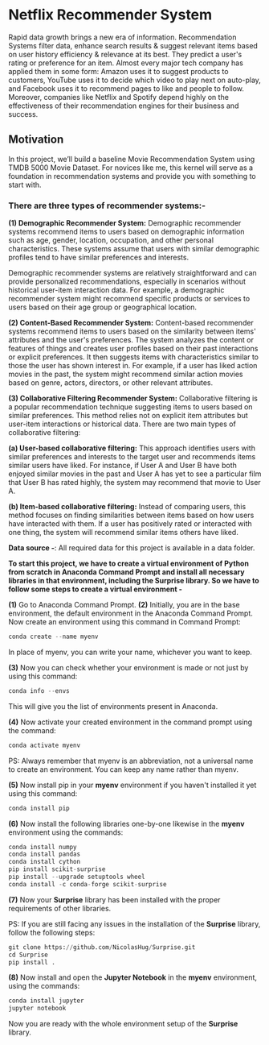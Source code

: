 # Netflix Recommender System
Rapid data growth brings a new era of information. Recommendation Systems filter data, enhance search results &amp; suggest relevant items based on user history efficiency &amp; relevance at its best. They predict a user's rating or preference for an item. Almost every major tech company has applied them in some form: Amazon uses it to suggest products to customers, YouTube uses it to decide which video to play next on auto-play, and Facebook uses it to recommend pages to like and people to follow. Moreover, companies like Netflix and Spotify depend highly on the effectiveness of their recommendation engines for their business and success.

## Motivation
In this project, we’ll build a baseline Movie Recommendation System using TMDB 5000 Movie Dataset. For novices like me, this kernel will serve as a foundation in recommendation systems and provide you with something to start with.

### There are three types of recommender systems:-
**(1) Demographic Recommender System:** Demographic recommender systems recommend items to users based on demographic information such as age, gender, location, occupation, and other personal characteristics. These systems assume that users with similar demographic profiles tend to have similar preferences and interests.

Demographic recommender systems are relatively straightforward and can provide personalized recommendations, especially in scenarios without historical user-item interaction data. For example, a demographic recommender system might recommend specific products or services to users based on their age group or geographical location.

**(2) Content-Based Recommender System:** Content-based recommender systems recommend items to users based on the similarity between items' attributes and the user's preferences. The system analyzes the content or features of things and creates user profiles based on their past interactions or explicit preferences. It then suggests items with characteristics similar to those the user has shown interest in. For example, if a user has liked action movies in the past, the system might recommend similar action movies based on genre, actors, directors, or other relevant attributes.

**(3) Collaborative Filtering Recommender System:** Collaborative filtering is a popular recommendation technique suggesting items to users based on similar preferences. This method relies not on explicit item attributes but user-item interactions or historical data. There are two main types of collaborative filtering:

**(a) User-based collaborative filtering:** This approach identifies users with similar preferences and interests to the target user and recommends items similar users have liked. For instance, if User A and User B have both enjoyed similar movies in the past and User A has yet to see a particular film that User B has rated highly, the system may recommend that movie to User A.

**(b) Item-based collaborative filtering:** Instead of comparing users, this method focuses on finding similarities between items based on how users have interacted with them. If a user has positively rated or interacted with one thing, the system will recommend similar items others have liked.

**Data source -**: All required data for this project is available in a data folder.

**To start this project, we have to create a virtual environment of Python from scratch in Anaconda Command Prompt and install all necessary libraries in that environment, including the Surprise library. So we have to follow some steps to create a virtual environment -**

**(1)** Go to Anaconda Command Prompt.
**(2)** Initially, you are in the base environment, the default environment in the Anaconda Command Prompt. Now create an environment using this command in Command Prompt:
```Python
conda create --name myenv
```
In place of myenv, you can write your name, whichever you want to keep.

**(3)** Now you can check whether your environment is made or not just by using this command:
```Python
conda info --envs
```
This will give you the list of environments present in Anaconda. 

**(4)** Now activate your created environment in the command prompt using the command:
```Python
conda activate myenv
```
PS: Always remember that myenv is an abbreviation, not a universal name to create an environment. You can keep any name rather than myenv. 

**(5)** Now install pip in your **myenv** environment if you haven't installed it yet using this command:
```Python
conda install pip
```
**(6)** Now install the following libraries one-by-one likewise in the **myenv** environment using the commands:
```Python
conda install numpy
conda install pandas
conda install cython
pip install scikit-surprise
pip install --upgrade setuptools wheel
conda install -c conda-forge scikit-surprise
```
**(7)** Now your **Surprise** library has been installed with the proper requirements of other libraries.

PS: If you are still facing any issues in the installation of the **Surprise** library, follow the following steps:
```Python
git clone https://github.com/NicolasHug/Surprise.git
cd Surprise
pip install .
```
**(8)** Now install and open the **Jupyter Notebook** in the **myenv** environment, using the commands:
```Python
conda install jupyter
jupyter notebook
```

Now you are ready with the whole environment setup of the **Surprise** library.











